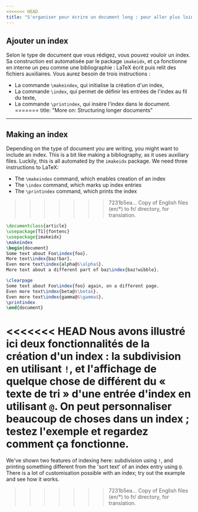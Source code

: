 ```yaml
---
<<<<<<< HEAD
title: "S'organiser pour écrire un document long : pour aller plus loin"
---
```


## Ajouter un index

Selon le type de document que vous rédigez, vous pouvez vouloir un index. Sa
construction est automatisée par le package `imakeidx`, et ça fonctionne en
interne un peu comme une bibliographie : LaTeX écrit puis relit des fichiers
auxiliaires. Vous aurez besoin de trois instructions :

- La commande `\makeindex`, qui initialise la création d'un index,
- La commande `\index`, qui permet de définir les entrées de l'index au fil du texte,
- La commande `\printindex`, qui insère l'index dans le document.
=======
title: "More on: Structuring longer documents"
---

## Making an index

Depending on the type of document you are writing, you might want to include
an index. This is a bit like making a bibliography, as it uses auxiliary files.
Luckily, this is all automated by the `imakeidx` package. We need three
instructions to LaTeX:

- The `\makeindex` command, which enables creation of an index
- The `\index` command, which marks up index entries
- The `\printindex` command, which prints the index
>>>>>>> 7231b5ea... Copy of English files (en/*) to fr/ directory, for translation.

```latex
\documentclass{article}
\usepackage[T1]{fontenc}
\usepackage{imakeidx}
\makeindex
\begin{document}
Some text about Foo\index{foo}.
More text\index{baz!bar}.
Even more text\index{alpha@$\alpha$}.
More text about a different part of baz\index{baz!wibble}.

\clearpage
Some text about Foo\index{foo} again, on a different page.
Even more text\index{beta@$\beta$}.
Even more text\index{gamma@$\gamma$}.
\printindex
\end{document}
```

<<<<<<< HEAD
Nous avons illustré ici deux fonctionnalités de la création d'un index : la
subdivision en utilisant `!`, et l'affichage de quelque chose de différent du
« texte de tri » d'une entrée d'index en utilisant `@`. On peut personnaliser
beaucoup de choses dans un index ; testez l'exemple et regardez comment ça
fonctionne.
=======
We've shown two features of indexing here: subdivision using `!`, and printing
something different from the 'sort text' of an index entry using `@`. There
is a lot of customisation possible with an index; try out the example and see
how it works.
>>>>>>> 7231b5ea... Copy of English files (en/*) to fr/ directory, for translation.
